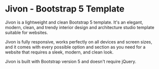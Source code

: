 
# Jivon - Bootstrap 5 Template

Jivon is a lightweight and clean Bootstrap 5 template. It's an elegant, modern, clean, and trendy interior design and architecture studio template suitable for websites.

Jivon is fully responsive, works perfectly on all devices and screen sizes, and it comes with every possible option and section as you need for a website that requires a sleek, modern, and clean look.

Jivon is built with Bootstrap version 5 and doesn't require jQuery.
